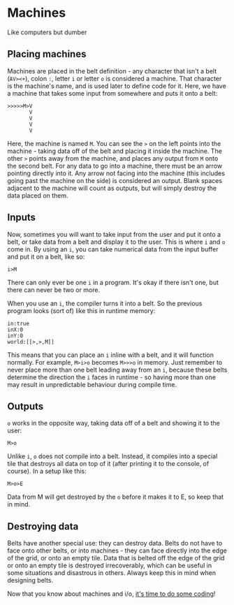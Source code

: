 # Machines
Like computers but dumber

## Placing machines
Machines are placed in the belt definition - any character that isn't a belt (`AV><+`), colon `:`, letter `i` or letter `o` is considered a machine. That character is the machine's name, and is used later to define code for it. Here, we have a machine that takes some input from somewhere and puts it onto a belt:
```
>>>>>M>V
       V
       V
       V
       V
```

Here, the machine is named `M`. You can see the `>` on the left points into the machine - taking data off of the belt and placing it inside the machine. The other `>` points away from the machine, and places any output from `M` onto the second belt. For any data to go into a machine, there must be an arrow pointing directly into it. Any arrow not facing into the machine (this includes going past the machine on the side) is considered an output. Blank spaces adjacent to the machine will count as outputs, but will simply destroy the data placed on them.

## Inputs
Now, sometimes you will want to take input from the user and put it onto a belt, or take data from a belt and display it to the user. This is where `i` and `o` come in. By using an `i`, you can take numerical data from the input buffer and put it on a belt, like so:
```
i>M
```
There can only ever be one `i` in a program. It's okay if there isn't one, but there can never be two or more.

When you use an `i`, the compiler turns it into a belt. So the previous program looks (sort of) like this in runtime memory:
```
in:true
inX:0
inY:0
world:[[>,>,M]]
```
This means that you can place an `i` inline with a belt, and it will function normally. For example, `M>i>o` becomes `M>>>o` in memory. Just remember to never place more than one belt leading away from an `i`, because these belts determine the direction the `i` faces in runtime - so having more than one may result in unpredictable behaviour during compile time.

## Outputs
`o` works in the opposite way, taking data off of a belt and showing it to the user:
```
M>o
```
Unlike `i`, `o` does not compile into a belt. Instead, it compiles into a special tile that destroys all data on top of it (after printing it to the console, of course). In a setup like this:
```
M>o>E
```
Data from M will get destroyed by the `o` before it makes it to E, so keep that in mind.

## Destroying data
Belts have another special use: they can destroy data. Belts do not have to face onto other belts, or into machines - they can face directly into the edge of the grid, or onto an empty tile. Data that is belted off the edge of the grid or onto an empty tile is destroyed irrecoverably, which can be useful in some situations and disastrous in others. Always keep this in mind when designing belts.

Now that you know about machines and i/o, [it's time to do some coding](https://github.com/CreatedorMade/bf-on-belts/blob/master/docs/coding.md)!

